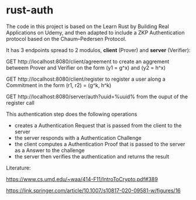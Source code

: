 # rust-auth

The code in this project is based on the Learn Rust by Building Real Applications on Udemy, and then adapted to include a ZKP Authentication protocol based on the Chaum–Pedersen Protocol.

It has 3 endpoints spread to 2 modulos, **client** (Prover) and **server** (Verifier):

GET http://localhost:8080/client/agreement to create an aggrement betweem Prover and Verifier on the form (y1 = g^x) and (y2 = h^x)

GET http://localhost:8080/client/register to register a user along a Commitment in the form (r1, r2) = (g^k, h^k)

GET http://localhost:8080/server/auth?uuid=%uuid% from the ouput of the register call
  
This authentication step does the following operations

- creates a Authentication Request that is passed from the client to the server
- the server responds with a Authentication Challenge
- the client computes a Authentication Proof that is passed to the server as a Answer to the challenge
- the server then verifies the authentication and returns the result

Literature:

https://www.cs.umd.edu/~waa/414-F11/IntroToCrypto.pdf#389

https://link.springer.com/article/10.1007/s10817-020-09581-w/figures/16

